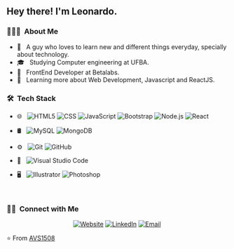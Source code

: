 <!-- <img src="https://raw.githubusercontent.com/AVS1508/AVS1508/master/assets/Aditya%20Vikram%20Singh%20Banner.png"> -->

<h2> Hey there! I'm Leonardo.</h2>

<h3> 👨🏻‍💻 &nbsp;About Me </h3>

- 🤔 &nbsp; A guy who loves to learn new and different things everyday, specially about technology.
- 🎓 &nbsp; Studying Computer engineering at UFBA.
- 💼 &nbsp; FrontEnd Developer at Betalabs.
- 🌱 &nbsp; Learning more about Web Development, Javascript and ReactJS.

<h3> 🛠 &nbsp;Tech Stack</h3>


- 🌐 &nbsp;
  ![HTML5](https://img.shields.io/badge/-HTML5-333333?style=flat&logo=HTML5)
  ![CSS](https://img.shields.io/badge/-CSS-333333?style=flat&logo=CSS3&logoColor=1572B6)
  ![JavaScript](https://img.shields.io/badge/-JavaScript-333333?style=flat&logo=javascript)
  ![Bootstrap](https://img.shields.io/badge/-Bootstrap-333333?style=flat&logo=bootstrap&logoColor=563D7C)
  ![Node.js](https://img.shields.io/badge/-Node.js-333333?style=flat&logo=node.js)
  ![React](https://img.shields.io/badge/-React-333333?style=flat&logo=react)
- 🛢 &nbsp;
  ![MySQL](https://img.shields.io/badge/-MySQL-333333?style=flat&logo=mysql)
  ![MongoDB](https://img.shields.io/badge/-MongoDB-333333?style=flat&logo=mongodb)
- ⚙️ &nbsp;
  ![Git](https://img.shields.io/badge/-Git-333333?style=flat&logo=git)
  ![GitHub](https://img.shields.io/badge/-GitHub-333333?style=flat&logo=github)
- 🔧 &nbsp;
  ![Visual Studio Code](https://img.shields.io/badge/-Visual%20Studio%20Code-333333?style=flat&logo=visual-studio-code&logoColor=007ACC)

- 🖥 &nbsp;
  ![Illustrator](https://img.shields.io/badge/-Illustrator-333333?style=flat&logo=adobe-illustrator)
  ![Photoshop](https://img.shields.io/badge/-Photoshop-333333?style=flat&logo=adobe-photoshop)

<br/>

<h3> 🤝🏻 &nbsp;Connect with Me </h3>

<p align="center">
<a href="https://leonardotadeufss.github.io/"><img alt="Website" src="https://img.shields.io/badge/Website-leonardotadeufss.github.io-blue?style=flat-square&logo=google-chrome"></a>
<a href="https://www.linkedin.com/in/leonardotadeusouza/"><img alt="LinkedIn" src="https://img.shields.io/badge/LinkedIn-Leonardo%20Souza-blue?style=flat-square&logo=linkedin"></a>
<a href="mailto:leonardotadeusg@gmail.com"><img alt="Email" src="https://img.shields.io/badge/Email-leonardotadeusg@gmail.com-blue?style=flat-square&logo=gmail"></a>
</p>

⭐️ From [AVS1508](https://github.com/AVS1508)
